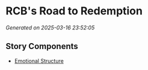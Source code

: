 # RCB's Road to Redemption

*Generated on 2025-03-16 23:52:05*

## Story Components

- [Emotional Structure](./emotional_structure.txt)
